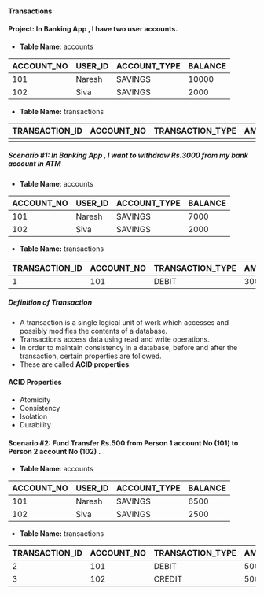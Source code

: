#### Transactions 

#### Project: In Banking App , I have two user accounts.

* **Table Name**: accounts

| ACCOUNT_NO  | USER_ID  | ACCOUNT_TYPE  | BALANCE  | 
|---|---|---|---|
|  101 | Naresh  | SAVINGS  | 10000  | 
| 102  | Siva  | SAVINGS  | 2000  |  

* **Table Name:** transactions

| TRANSACTION_ID  | ACCOUNT_NO  | TRANSACTION_TYPE  | AMOUNT  | STATUS  |
|---|---|---|---|---|
|  |   |   |   |   |

##### Scenario #1: In Banking App , I want to withdraw Rs.3000 from my bank account in ATM

* **Table Name**: accounts

| ACCOUNT_NO  | USER_ID  | ACCOUNT_TYPE  | BALANCE  | 
|---|---|---|---|
|  101 | Naresh  | SAVINGS  | 7000  | 
| 102  | Siva  | SAVINGS  | 2000  |  

* **Table Name:** transactions

| TRANSACTION_ID  | ACCOUNT_NO  | TRANSACTION_TYPE  | AMOUNT  | STATUS  |
|---|---|---|---|---|
|  1 | 101  | DEBIT  | 3000  | SUCCESS  |


##### Definition of Transaction

* A transaction is a single logical unit of work which accesses and possibly modifies the contents of a database. 
* Transactions access data using read and write operations. 
* In order to maintain consistency in a database, before and after the transaction, certain properties are followed. 
* These are called **ACID properties**. 

#### ACID Properties

* Atomicity
* Consistency
* Isolation
* Durability


#### Scenario #2: Fund Transfer  Rs.500 from Person 1 account No (101) to  Person 2 account No (102) .

* **Table Name**: accounts

| ACCOUNT_NO  | USER_ID  | ACCOUNT_TYPE  | BALANCE  | 
|---|---|---|---|
|  101 | Naresh  | SAVINGS  | 6500  | 
| 102  | Siva  | SAVINGS  | 2500  |  

* **Table Name:** transactions

| TRANSACTION_ID  | ACCOUNT_NO  | TRANSACTION_TYPE  | AMOUNT  | STATUS  |
|---|---|---|---|---|
|  2 | 101  | DEBIT  | 500  | SUCCESS  |
|  3 | 102  | CREDIT  | 500  | SUCCESS  |
